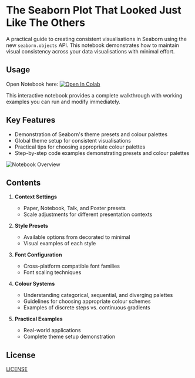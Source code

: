# The Seaborn Plot That Looked Just Like The Others

A practical guide to creating consistent visualisations in Seaborn using the new `seaborn.objects` API. This notebook demonstrates how to maintain visual consistency across your data visualisations with minimal effort.

## Usage

Open Notebook here: [![Open In Colab](https://colab.research.google.com/assets/colab-badge.svg)](https://colab.research.google.com/github/michellepace/seaborn-plot-consistency-guide/blob/main/Seaborn_Consistency_Guide.ipynb)

This interactive notebook provides a complete walkthrough with working examples you can run and modify immediately.

## Key Features

- Demonstration of Seaborn's theme presets and colour palettes
- Global theme setup for consistent visualisations
- Practical tips for choosing appropriate colour palettes
- Step-by-step code examples demonstrating presets and colour palettes

![Notebook Overview](/../main/images/figure01_overview_650px_readme.webp)

## Contents

1. **Context Settings**
   - Paper, Notebook, Talk, and Poster presets
   - Scale adjustments for different presentation contexts

2. **Style Presets**
   - Available options from decorated to minimal
   - Visual examples of each style

3. **Font Configuration**
   - Cross-platform compatible font families
   - Font scaling techniques

4. **Colour Systems**
   - Understanding categorical, sequential, and diverging palettes
   - Guidelines for choosing appropriate colour schemes
   - Examples of discrete steps vs. continuous gradients

5. **Practical Examples**
   - Real-world applications
   - Complete theme setup demonstration

## License

[LICENSE](LICENSE.md)

